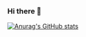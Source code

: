 ### Hi there 👋
[![Anurag's GitHub stats](https://github-readme-stats.vercel.app/api?username=baosuyaole1)](https://github.com/anuraghazra/github-readme-stats)

<!--
**baosuyaole1/baosuyaole1** is a ✨ _special_ ✨ repository because its `README.md` (this file) appears on your GitHub profile.

Here are some ideas to get you started:

- 🔭 I’m currently working on ...
- 🌱 I’m currently learning ...
- 👯 I’m looking to collaborate on ...
- 🤔 I’m looking for help with ...
- 💬 Ask me about ...
- 📫 How to reach me: ...
- 😄 Pronouns: ...
- ⚡ Fun fact: ...
-->
